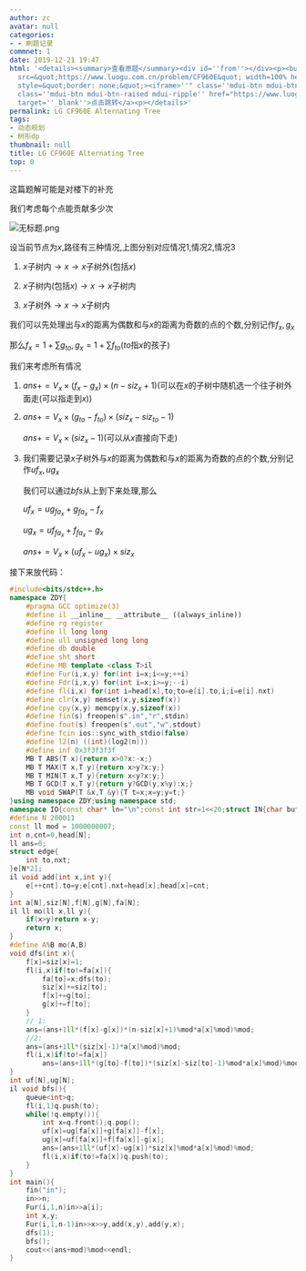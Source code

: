 ```yaml
---
author: zc
avatar: null
categories:
- - 刷题记录
commnet: 1
date: 2019-12-21 19:47
html: '<details><summary>查看原题</summary><div id=''from''></div><p><button onclick="document.getElementById(''from'').innerHTML=''<iframe
  src=&quot;https://www.luogu.com.cn/problem/CF960E&quot; width=100% height=800px
  style=&quot;border: none;&quot;><iframe>''" class=''mdui-btn mdui-btn-raised mdui-ripple''>点击加载</button><a
  class=''mdui-btn mdui-btn-raised mdui-ripple'' href="https://www.luogu.com.cn/problem/CF960E"
  target=''_blank''>点击跳转</a><p></details>'
permalink: LG CF960E Alternating Tree
tags:
- 动态规划
- 树形dp
thumbnail: null
title: LG CF960E Alternating Tree
top: 0
---
```

这篇题解可能是对楼下的补充

我们考虑每个点能贡献多少次

![无标题.png](https://i.loli.net/2019/10/25/Evy74V8rpIaec1F.png)

设当前节点为$x$,路径有三种情况,上图分别对应情况$1$,情况$2$,情况$3$

1. $x$子树内$\rightarrow x \rightarrow x$子树外(包括$x$)
    
2. $x$子树内(包括$x$)$\rightarrow x \rightarrow x$子树内

3. $x$子树外$\rightarrow x \rightarrow x$子树内

我们可以先处理出与$x$的距离为偶数和与$x$的距离为奇数的点的个数,分别记作$f_x,g_x$

那么$f_x = 1 + \sum g_{to},g_x = 1 + \sum f_{to}$($to$指$x$的孩子)

我们来考虑所有情况

1. $ans += V_x \times (f_x-g_x) \times (n-siz_x+1)$(可以在$x$的子树中随机选一个往子树外面走(可以指走到$x$))

2. $ans += V_x \times (g_{to}-f_{to}) \times (siz_x-siz_{to}-1)$
  
   $ans+= V_x \times (siz_x-1)$(可以从$x$直接向下走)

3. 我们需要记录$x$子树外与$x$的距离为偶数和与$x$的距离为奇数的点的个数,分别记作$uf_x,ug_x$

	我们可以通过$bfs$从上到下来处理,那么
    
   $uf_x=ug_{fa_x}+g_{fa_x}-f_x$
    
   $ug_x=uf_{fa_x}+f_{fa_x}-g_x$
   
   $ans += V_x \times (uf_x-ug_x) \times siz_x$
   
接下来放代码：
```cpp
#include<bits/stdc++.h>
namespace ZDY{
    #pragma GCC optimize(3)
    #define il __inline__ __attribute__ ((always_inline))
    #define rg register
    #define ll long long
    #define ull unsigned long long
    #define db double
    #define sht short
    #define MB template <class T>il
    #define Fur(i,x,y) for(int i=x;i<=y;++i)
    #define Fdr(i,x,y) for(int i=x;i>=y;--i)
    #define fl(i,x) for(int i=head[x],to;to=e[i].to,i;i=e[i].nxt)
    #define clr(x,y) memset(x,y,sizeof(x))
    #define cpy(x,y) memcpy(x,y,sizeof(x))
    #define fin(s) freopen(s".in","r",stdin)
    #define fout(s) freopen(s".out","w",stdout)
    #define fcin ios::sync_with_stdio(false)
    #define l2(n) ((int)(log2(n)))
    #define inf 0x3f3f3f3f
    MB T ABS(T x){return x>0?x:-x;}
    MB T MAX(T x,T y){return x>y?x:y;}
    MB T MIN(T x,T y){return x<y?x:y;}
    MB T GCD(T x,T y){return y?GCD(y,x%y):x;}
    MB void SWAP(T &x,T &y){T t=x;x=y;y=t;}
}using namespace ZDY;using namespace std;
namespace IO{const char* ln="\n";const int str=1<<20;struct IN{char buf[str],*s,*t;bool _;IN():s(buf),t(buf),_(0){}il char gc(){return s==t&&((t=(s=buf)+fread(buf,1,str,stdin))==s)?EOF:(*s++);}IN&operator>>(char&ch){if(_)return *this;char c;while((c=gc())!=EOF&&isspace(c));if(c==EOF)_=1;else ch=c;return *this;}IN& operator>>(char* ch){clr(ch,0);if(_)return *this;char c;while((c=gc())!=EOF&&isspace(c));if(c==EOF)return _=1,*this;*ch=c;ch++;while((c=gc())!=EOF&&!isspace(c))*ch=c,ch++;if(c==EOF)_=1;return *this;}IN& operator>>(string& ch){if(_)return *this;char c;while((c=gc())!=EOF&&isspace(c));if(c==EOF)return _=1,*this;ch+=c;while((c=gc())!=EOF&&!isspace(c))ch+=c;if(c==EOF)_=1;return *this;}template<typename T>IN&operator>>(T&x){if(_)return *this;char c=gc();bool ff=0;while(c!=EOF&&(c<'0'||c>'9'))ff^=(c=='-'),c=gc();if(c==EOF){_=1;return *this;}x=0;while(c!=EOF&&'0'<=c&&c<='9')x=(x<<3)+(x<<1)+c-48,c=gc();if(c==EOF)_=1;if(ff)x=-x;return *this;}}in;struct OUT{char buf[str],*s,*t;OUT():s(buf),t(buf+str){}~OUT(){fwrite(buf,1,s-buf,stdout);}void pt(char c){(s==t)?(fwrite(s=buf,1,str,stdout),*s++=c):(*s++=c);}OUT&operator<<(const char*s){while(*s)pt(*s++);return *this;}OUT&operator<<(char*s){while(*s)pt(*s++);return *this;}OUT&operator<<(string s){for(int i=0;s[i];i++)pt(s[i]);return *this;}template<typename T>OUT&operator<<(T x){if(!x)return pt('0'),*this;if(x<0)pt('-'),x=-x;char a[30],t=0;while(x)a[t++]=x%10,x/=10;while(t--)pt(a[t]+'0');return *this;}}out;}using namespace IO;
#define N 200011
const ll mod = 1000000007;
int n,cnt=0,head[N];
ll ans=0;
struct edge{
    int to,nxt;
}e[N*2];
il void add(int x,int y){
    e[++cnt].to=y;e[cnt].nxt=head[x];head[x]=cnt;
}
int a[N],siz[N],f[N],g[N],fa[N];
il ll mo(ll x,ll y){
    if(x>y)return x-y;
    return x;
}
#define A%B mo(A,B)
void dfs(int x){
    f[x]=siz[x]=1;
    fl(i,x)if(to!=fa[x]){
        fa[to]=x;dfs(to);
        siz[x]+=siz[to];
        f[x]+=g[to];
        g[x]+=f[to];
    }
    // 1:
    ans=(ans+1ll*(f[x]-g[x])*(n-siz[x]+1)%mod*a[x]%mod)%mod;
    //2:
    ans=(ans+1ll*(siz[x]-1)*a[x]%mod)%mod;
    fl(i,x)if(to!=fa[x])
        ans=(ans+1ll*(g[to]-f[to])*(siz[x]-siz[to]-1)%mod*a[x]%mod)%mod;
}
int uf[N],ug[N];
il void bfs(){
    queue<int>q;
    fl(i,1)q.push(to);
    while(!q.empty()){
        int x=q.front();q.pop();
        uf[x]=ug[fa[x]]+g[fa[x]]-f[x];
        ug[x]=uf[fa[x]]+f[fa[x]]-g[x];
        ans=(ans+1ll*(uf[x]-ug[x])*siz[x]%mod*a[x]%mod)%mod;
        fl(i,x)if(to!=fa[x])q.push(to);
    }
}
int main(){
    fin("in");
    in>>n;
    Fur(i,1,n)in>>a[i];
    int x,y;
    Fur(i,1,n-1)in>>x>>y,add(x,y),add(y,x);
    dfs(1);
    bfs();
    cout<<(ans+mod)%mod<<endl;
}
```
